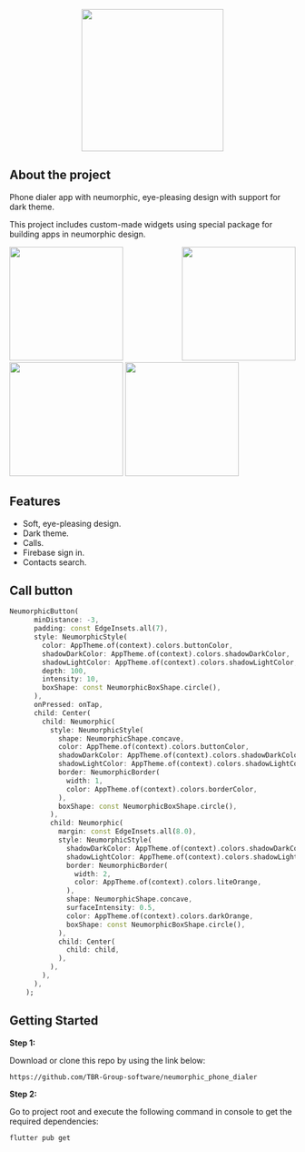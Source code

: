 <p float = "center", align="center ">
     <img src="https://user-images.githubusercontent.com/80672702/215413707-d967abab-683f-432d-aba3-0262455bd8b8.png" width = "250" />
</p>

## About the project
Phone dialer app with neumorphic, eye-pleasing design with support for dark theme.

This project includes custom-made widgets using special package for building apps in neumorphic design.

<p float="center", align="justify ">
  <img src="https://user-images.githubusercontent.com/80672702/215415407-1ea8e1b5-3b38-4395-b759-618bc00e6cc6.gif" width="200" />
  <img src="https://user-images.githubusercontent.com/80672702/215418726-80c066b2-0f84-4469-baa7-1efe10a6599c.gif" width="200" />
  <img src="https://user-images.githubusercontent.com/80672702/215419868-8a7c2c75-08b0-4b3d-b6f7-924d981e77ac.gif" width="200" />
  <img src="https://user-images.githubusercontent.com/80672702/215421834-efcad6bf-03ac-440c-873b-838c2fbe6de9.gif" width="200" />
</p>

## Features
- Soft, eye-pleasing design.
- Dark theme.
- Calls.
- Firebase sign in.
- Contacts search.

## Call button
```dart
NeumorphicButton(
      minDistance: -3,
      padding: const EdgeInsets.all(7),
      style: NeumorphicStyle(
        color: AppTheme.of(context).colors.buttonColor,
        shadowDarkColor: AppTheme.of(context).colors.shadowDarkColor,
        shadowLightColor: AppTheme.of(context).colors.shadowLightColor,
        depth: 100,
        intensity: 10,
        boxShape: const NeumorphicBoxShape.circle(),
      ),
      onPressed: onTap,
      child: Center(
        child: Neumorphic(
          style: NeumorphicStyle(
            shape: NeumorphicShape.concave,
            color: AppTheme.of(context).colors.buttonColor,
            shadowDarkColor: AppTheme.of(context).colors.shadowDarkColor,
            shadowLightColor: AppTheme.of(context).colors.shadowLightColor,
            border: NeumorphicBorder(
              width: 1,
              color: AppTheme.of(context).colors.borderColor,
            ),
            boxShape: const NeumorphicBoxShape.circle(),
          ),
          child: Neumorphic(
            margin: const EdgeInsets.all(8.0),
            style: NeumorphicStyle(
              shadowDarkColor: AppTheme.of(context).colors.shadowDarkColor,
              shadowLightColor: AppTheme.of(context).colors.shadowLightColor,
              border: NeumorphicBorder(
                width: 2,
                color: AppTheme.of(context).colors.liteOrange,
              ),
              shape: NeumorphicShape.concave,
              surfaceIntensity: 0.5,
              color: AppTheme.of(context).colors.darkOrange,
              boxShape: const NeumorphicBoxShape.circle(),
            ),
            child: Center(
              child: child,
            ),
          ),
        ),
      ),
    );
```

## Getting Started


**Step 1:**

Download or clone this repo by using the link below:

```
https://github.com/TBR-Group-software/neumorphic_phone_dialer
```

**Step 2:**

Go to project root and execute the following command in console to get the required dependencies: 

```
flutter pub get 
```
